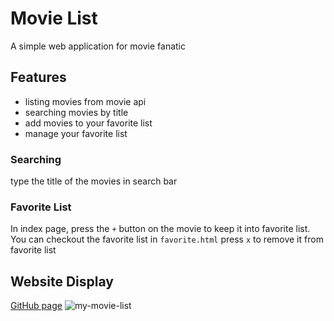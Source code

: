 # Movie List

A simple web application for movie fanatic

## Features

- listing movies from movie api
- searching movies by title
- add movies to your favorite list
- manage your favorite list

### Searching

type the title of the movies in search bar

### Favorite List

In index page, press the `+` button on the movie to keep it into favorite list.
You can checkout the favorite list in `favorite.html`
press `x` to remove it from favorite list

## Website Display
<a href="https://dannyhucc.github.io/my-movie-list/" target="_blank">GitHub page</a>
![my-movie-list](https://user-images.githubusercontent.com/98893000/229119036-8ffdbb9a-9d2c-410e-8939-c14a959096e3.jpg)
